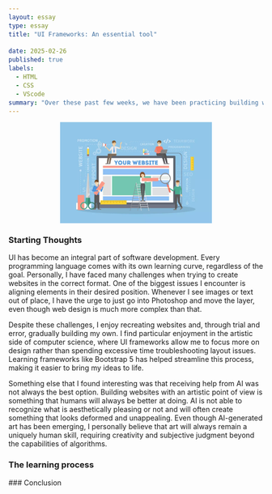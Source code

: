 ```yaml
---
layout: essay
type: essay
title: "UI Frameworks: An essential tool"

date: 2025-02-26
published: true
labels:
  - HTML
  - CSS
  - VScode
summary: "Over these past few weeks, we have been practicing building websites using HTML and CSS"
---
```


<div style="display: flex; justify-content: center; align-items: center;">
<img src="/img/image.png" alt="Coding Standards" style="display: block; margin: auto; width: 300px; heigt: auto">
  
</div>

### Starting Thoughts
<p> UI has become an integral part of software development. Every programming language comes with its own learning curve, regardless of the goal. Personally, I have faced many challenges when trying to create websites in the correct format. One of the biggest issues I encounter is aligning elements in their desired position. Whenever I see images or text out of place, I have the urge to just go into Photoshop and move the layer, even though web design is much more complex than that. 

Despite these challenges, I enjoy recreating websites and, through trial and error, gradually building my own. I find particular enjoyment in the artistic side of computer science, where UI frameworks allow me to focus more on design rather than spending excessive time troubleshooting layout issues. Learning frameworks like Bootstrap 5 has helped streamline this process, making it easier to bring my ideas to life.</p>

Something else that I found interesting was that receiving help from AI was not always the best option. Building websites with an artistic point of view is something that humans will always be better at doing. AI is not able to recognize what is aesthetically pleasing or not and will often create something that looks deformed and unappealing. Even though AI-generated art has been emerging, I personally believe that art will always remain a uniquely human skill, requiring creativity and subjective judgment beyond the capabilities of algorithms.
### The learning process
<p> </p>
### Conclusion
<p> </p>
